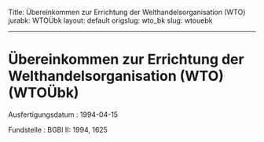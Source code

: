 Title: Übereinkommen zur Errichtung der Welthandelsorganisation (WTO)
jurabk: WTOÜbk
layout: default
origslug: wto_bk
slug: wtouebk

---

# Übereinkommen zur Errichtung der Welthandelsorganisation (WTO) (WTOÜbk)

Ausfertigungsdatum
:   1994-04-15

Fundstelle
:   BGBl II: 1994, 1625

